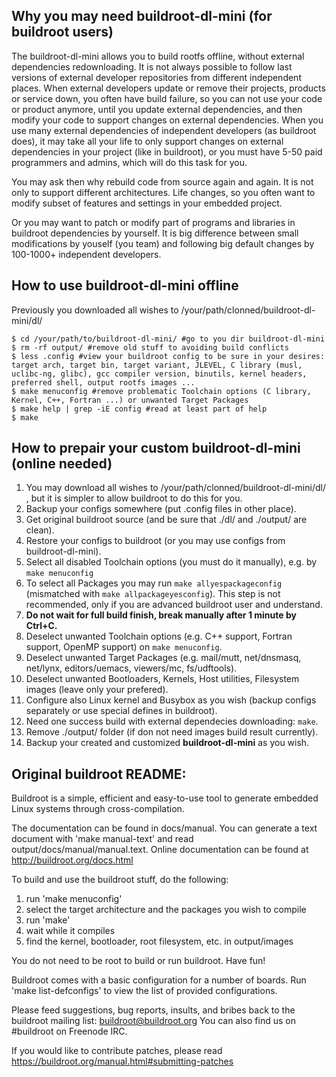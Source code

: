 Why you may need buildroot-dl-mini (for buildroot users)
--------------------------

The buildroot-dl-mini allows you to build rootfs offline, without external dependencies redownloading.
It is not always possible to follow last versions of external developer
repositories from different independent places.
When external developers update or remove their projects, products or service down, 
you often have build failure,
so you can not use your code or product anymore, until you update external dependencies,
and then modify your code to support changes on external dependencies.
When you use many external dependencies of independent developers (as buildroot does),
it may take all your life to only support changes on external dependencies
in your project (like in buildroot), or you must have 5-50 paid programmers and admins,
which will do this task for you.

You may ask then why rebuild code from source again and again.
It is not only to support different architectures.
Life changes, so you often want to modify
subset of features and settings in your embedded project.

Or you may want to patch or modify part of programs and libraries
in buildroot dependencies by yourself. It is big difference between
small modifications by youself (you team)
and following big default changes by 100-1000+ independent developers.

How to use buildroot-dl-mini offline
--------------------------

Previously you downloaded all wishes to /your/path/clonned/buildroot-dl-mini/dl/

```
$ cd /your/path/to/buildroot-dl-mini/ #go to you dir buildroot-dl-mini
$ rm -rf output/ #remove old stuff to avoiding build conflicts
$ less .config #view your buildroot config to be sure in your desires: target arch, target bin, target variant, JLEVEL, C library (musl, uclibc-ng, glibc), gcc compiler version, binutils, kernel headers, preferred shell, output rootfs images ...
$ make menuconfig #remove problematic Toolchain options (C library, Kernel, C++, Fortran ...) or unwanted Target Packages
$ make help | grep -iE config #read at least part of help
$ make
```

How to prepair your custom buildroot-dl-mini (online needed)
--------------------------

1. You may download all wishes to /your/path/clonned/buildroot-dl-mini/dl/
, but it is simpler to allow buildroot to do this for you.
2. Backup your configs somewhere (put .config files in other place).
3. Get original buildroot source (and be sure that ./dl/ and ./output/ are clean).
4. Restore your configs to buildroot (or you may use configs from buildroot-dl-mini).
5. Select all disabled Toolchain options (you must do it manually), e.g. by `make menuconfig`
6. To select all Packages you may run `make allyespackageconfig` (mismatched with `make allpackageyesconfig`). This step is not recommended, only if you are advanced buildroot user and understand.
7. **Do not wait for full build finish, break manually after 1 minute by Ctrl+C.**
8. Deselect unwanted Toolchain options (e.g. C++ support, Fortran support, OpenMP support) on `make menuconfig`.
9. Deselect unwanted Target Packages (e.g. mail/mutt, net/dnsmasq, net/lynx, editors/uemacs, viewers/mc, fs/udftools).
10. Deselect unwanted Bootloaders, Kernels, Host utilities, Filesystem images (leave only your prefered).
11. Configure also Linux kernel and Busybox as you wish (backup configs separately or use special defines in buildroot).
12. Need one success build with external dependecies downloading: `make`.
13. Remove ./output/ folder (if don not need images build result currently).
14. Backup your created and customized **buildroot-dl-mini** as you wish.

Original buildroot README:
--------------------------

Buildroot is a simple, efficient and easy-to-use tool to generate embedded
Linux systems through cross-compilation.

The documentation can be found in docs/manual. You can generate a text
document with 'make manual-text' and read output/docs/manual/manual.text.
Online documentation can be found at http://buildroot.org/docs.html

To build and use the buildroot stuff, do the following:

1) run 'make menuconfig'
2) select the target architecture and the packages you wish to compile
3) run 'make'
4) wait while it compiles
5) find the kernel, bootloader, root filesystem, etc. in output/images

You do not need to be root to build or run buildroot.  Have fun!

Buildroot comes with a basic configuration for a number of boards. Run
'make list-defconfigs' to view the list of provided configurations.

Please feed suggestions, bug reports, insults, and bribes back to the
buildroot mailing list: buildroot@buildroot.org
You can also find us on #buildroot on Freenode IRC.

If you would like to contribute patches, please read
https://buildroot.org/manual.html#submitting-patches
